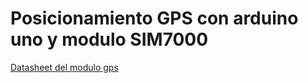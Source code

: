 # Posicionamiento GPS con arduino uno y modulo SIM7000

[Datasheet del modulo gps](https://www.waveshare.com/wiki/SIM7000E_NB-IoT_HAT)